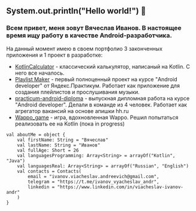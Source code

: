## System.out.println("Hello world!") 👋

### Всем привет, меня зовут Вячеслав Иванов. В настоящее время ищу работу в качестве Android-разработчика.

На данный момент имею в своем портфолио 3 законченных приложения и 1 проект в разработке:
- [KotlinCalculator](https://github.com/CNJerry-IvanovVyacheslav/KotlinCalculator) - классический калькулятор, написаный на Kotlin. С него все началось.
- [Playlist Maker](https://github.com/CNJerry-IvanovVyacheslav/Playlist_Maker) - первый полноценный проект на курсе "Android developer" от Яндекс.Практикум. Работает как приложение для создания плейлистов и прослушивания музыки.
- [practicum-android-diploma](https://github.com/CNJerry-IvanovVyacheslav/practicum-android-diploma) - выпускная дипломная работа на курсе "Android developer". Делали в команде из 4 человек. Работает как агрегатор вакансий на основе апишки hh.ru
- [Wappo_game](https://github.com/CNJerry-IvanovVyacheslav/Wappo_game) - игра, вдохновленная Wappo. Решил попытаться реализовать ее на Kotlin (пока in progress)

```
val aboutMe = object {
	val firstName: String = "Вячеслав"
	val lastName: String = "Иванов"
	val fullAge: Short = 26
	val languagesProgramming: Array<String> = arrayOf("Kotlin", "Java")
	val languagesReal: Array<String> = arrayOf("Russian", "English")
	val contacts = Contacts(
		email = "ivanov.viacheslav.andreevich@gmail.com",
		telegram = "https://t.me/ivanov_vyacheslav_andr",
		linkedin = "https://www.linkedin.com/in/viacheslav-ivanov-andr"
	)
}
```

